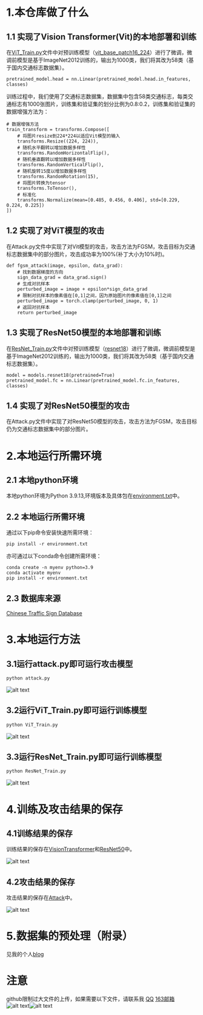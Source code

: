 # 1.本仓库做了什么
## 1.1 实现了Vision Transformer(Vit)的本地部署和训练
在[ViT_Train.py](.\ViT_Train.py)文件中对预训练模型（[vit_base_patch16_224](https://zhuanlan.zhihu.com/p/713616890)）进行了微调，微调前模型是基于ImageNet2012训练的，输出为1000类，我们将其改为58类（基于国内交通标志数据集）。
```
pretrained_model.head = nn.Linear(pretrained_model.head.in_features, classes)
```
训练过程中，我们使用了交通标志数据集，数据集中包含58类交通标志，每类交通标志有1000张图片，训练集和验证集的划分比例为0.8:0.2，训练集和验证集的数据增强方法为：
```
# 数据增强方法
train_transform = transforms.Compose([
	# 将图片resize到224*224以适应Vit模型的输入
	transforms.Resize((224, 224)),
	# 随机水平翻转以增加数据多样性
	transforms.RandomHorizontalFlip(),
	# 随机垂直翻转以增加数据多样性
	transforms.RandomVerticalFlip(),
	# 随机旋转15度以增加数据多样性
	transforms.RandomRotation(15),
	# 将图片转换为tensor
	transforms.ToTensor(),
	# 标准化
	transforms.Normalize(mean=[0.485, 0.456, 0.406], std=[0.229, 0.224, 0.225])
])
```


## 1.2 实现了对ViT模型的攻击
在Attack.py文件中实现了对Vit模型的攻击，攻击方法为FGSM，攻击目标为交通标志数据集中的部分图片，攻击成功率为100%(补丁大小为10%时)。
```
def fgsm_attack(image, epsilon, data_grad):
	# 找到数据梯度的方向
	sign_data_grad = data_grad.sign()
	# 生成对抗样本
	perturbed_image = image + epsilon*sign_data_grad
	# 限制对抗样本的像素值在[0,1]之间，因为原始图片的像素值在[0,1]之间
	perturbed_image = torch.clamp(perturbed_image, 0, 1)
	# 返回对抗样本
	return perturbed_image
```
## 1.3 实现了ResNet50模型的本地部署和训练
在[ResNet_Train.py](.\ResNet_Train.py)文件中对预训练模型（[resnet18](https://pytorch.org/hub/pytorch_vision_resnet/)）进行了微调，微调前模型是基于ImageNet2012训练的，输出为1000类，我们将其改为58类（基于国内交通标志数据集）。
```
model = models.resnet18(pretrained=True)
pretrained_model.fc = nn.Linear(pretrained_model.fc.in_features, classes)
```
## 1.4 实现了对ResNet50模型的攻击
在Attack.py文件中实现了对ResNet50模型的攻击，攻击方法为FGSM，攻击目标仍为交通标志数据集中的部分图片。

# 2.本地运行所需环境
## 2.1 本地python环境
本地python环境为Python 3.9.13,环境版本及具体包在[environment.txt](.\environment.txt)中。
## 2.2 本地运行所需环境
通过以下pip命令安装快速所需环境：
```
pip install -r environment.txt
```
亦可通过以下conda命令创建所需环境：
```
conda create -n myenv python=3.9
conda activate myenv
pip install -r environment.txt
```
## 2.3 数据库来源
[Chinese Traffic Sign Database](https://www.nlpr.ia.ac.cn/pal/trafficdata/detection.html)
# 3.本地运行方法
## 3.1运行attack.py即可运行攻击模型
```python
python attack.py
```
![alt text](readme_image/image.png)
## 3.2运行ViT_Train.py即可运行训练模型
```python
python ViT_Train.py
```
![alt text](readme_image/image-1.png)
## 3.3运行ResNet_Train.py即可运行训练模型
```python
python ResNet_Train.py
```
![alt text](readme_image/image-2.png)

# 4.训练及攻击结果的保存
## 4.1训练结果的保存
训练结果的保存在[VisionTransformer](./Model/VisionTransformer)和[ResNet50](./Model/ResNet50)中。

![alt text](readme_image/image-4.png)
## 4.2攻击结果的保存
攻击结果的保存在[Attack](.\result)中。

![alt text](readme_image/image-5.png)
# 5.数据集的预处理（附录）
见我的个人[blog](https://blog.csdn.net/m0_59085764/article/details/127266647?spm=1001.2014.3001.5502)
# 注意
github限制过大文件的上传，如果需要以下文件，请联系我
[QQ]([2404521002@qq.com](https://qm.qq.com/q/fUZH3NVcf6))
[163邮箱](liu128786292@163.com)
![alt text](readme_image/image-6.png)![alt text](readme_image/image-7.png)
